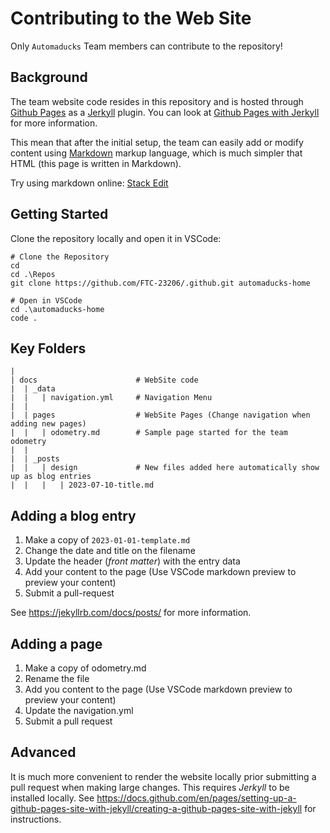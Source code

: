 # Contributing to the Web Site

Only `Automaducks` Team members can contribute to the repository!

## Background

The team website code resides in this repository and is hosted through [Github Pages](https://pages.github.com/) as a [Jerkyll](https://jekyllrb.com/) plugin.
You can look at [Github Pages with Jerkyll](https://docs.github.com/en/pages/setting-up-a-github-pages-site-with-jekyll) for more information.

This mean that after the initial setup, the team can easily add or modify content using [Markdown](https://www.markdownguide.org/cheat-sheet/) markup language, which is much simpler that HTML (this page is written in Markdown).

Try using markdown online: [Stack Edit](https://stackedit.io/app#)

## Getting Started

Clone the repository locally and open it in VSCode:

```PS
# Clone the Repository
cd
cd .\Repos
git clone https://github.com/FTC-23206/.github.git automaducks-home

# Open in VSCode
cd .\automaducks-home
code .
```

## Key Folders

```PS
|
| docs                      # WebSite code
|  | _data
|  |   | navigation.yml     # Navigation Menu
|  |
|  | pages                  # WebSite Pages (Change navigation when adding new pages)
|  |   | odometry.md        # Sample page started for the team odometry
|  |
|  | _posts
|  |   | design             # New files added here automatically show up as blog entries
|  |   |   | 2023-07-10-title.md

```

## Adding a blog entry

1. Make a copy of `2023-01-01-template.md`
2. Change the date and title on the filename
3. Update the header (*front matter*) with the entry data
4. Add your content to the page (Use VSCode markdown preview to preview your content)
5. Submit a pull-request

See <https://jekyllrb.com/docs/posts/> for more information.

## Adding a page

1. Make a copy of odometry.md
2. Rename the file
3. Add you content to the page (Use VSCode markdown preview to preview your content)
4. Update the navigation.yml
5. Submit a pull request

## Advanced

It is much more convenient to render the website locally prior submitting a pull request when making large changes. This requires *Jerkyll* to be installed locally. See <https://docs.github.com/en/pages/setting-up-a-github-pages-site-with-jekyll/creating-a-github-pages-site-with-jekyll> for instructions.
